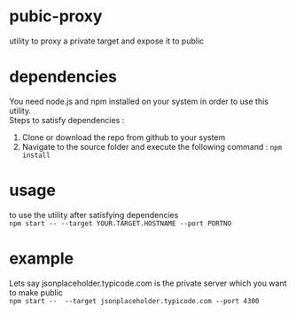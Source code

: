 # pubic-proxy
utility to proxy a private target and expose it to public

# dependencies
You need node.js and npm installed on your system in order to use this utility.  
Steps to satisfy dependencies :
1. Clone or download the repo from github to your system
2. Navigate to the source folder and execute the following command :
`npm install
`
  
# usage
to use the utility after satisfying dependencies  
`npm start -- --target YOUR.TARGET.HOSTNAME --port PORTNO
`

# example
Lets say jsonplaceholder.typicode.com is the private server which you want to make public  
`npm start --  --target jsonplaceholder.typicode.com --port 4300
`